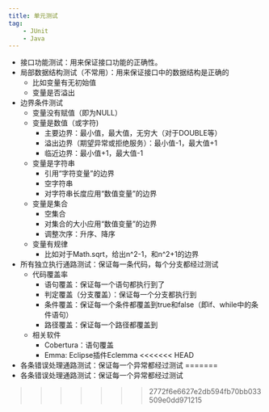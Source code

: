 ```yaml
---
title: 单元测试
tag:
	- JUnit
	- Java
---
```


* 接口功能测试：用来保证接口功能的正确性。
* 局部数据结构测试（不常用）：用来保证接口中的数据结构是正确的
	* 比如变量有无初始值
	* 变量是否溢出
* 边界条件测试
	* 变量没有赋值（即为NULL）
	* 变量是数值（或字符)
		* 主要边界：最小值，最大值，无穷大（对于DOUBLE等）
		* 溢出边界（期望异常或拒绝服务）：最小值-1，最大值+1
		* 临近边界：最小值+1，最大值-1
	* 变量是字符串
		* 引用“字符变量”的边界
		* 空字符串
		* 对字符串长度应用“数值变量”的边界
	* 变量是集合
		* 空集合
		* 对集合的大小应用“数值变量”的边界
		* 调整次序：升序、降序
	* 变量有规律
		* 比如对于Math.sqrt，给出n^2-1，和n^2+1的边界
* 所有独立执行通路测试：保证每一条代码，每个分支都经过测试
	* 代码覆盖率
		* 语句覆盖：保证每一个语句都执行到了
		* 判定覆盖（分支覆盖）：保证每一个分支都执行到
		* 条件覆盖：保证每一个条件都覆盖到true和false（即if、while中的条件语句）
		* 路径覆盖：保证每一个路径都覆盖到
	* 相关软件
		* Cobertura：语句覆盖
		* Emma: Eclipse插件Eclemma
<<<<<<< HEAD
* 各条错误处理通路测试：保证每一个异常都经过测试
=======
* 各条错误处理通路测试：保证每一个异常都经过测试
>>>>>>> 2772f6e6627e2db594fb70bb033509e0dd971215
